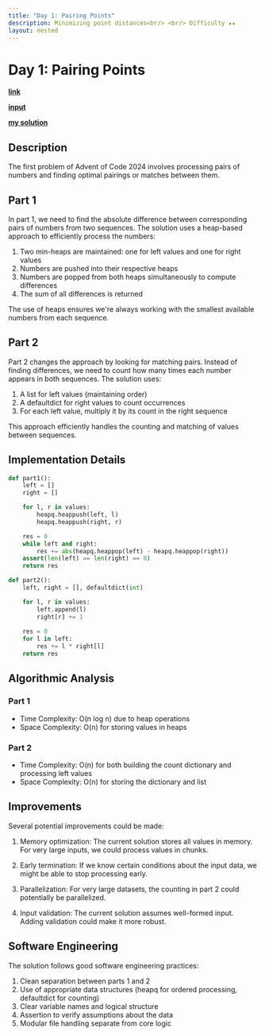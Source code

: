 ```yaml
---
title: "Day 1: Pairing Points"
description: Minimizing point distances<br/> <br/> Difficulty ★★
layout: nested
---
```


# Day 1: Pairing Points

[**link**](https://adventofcode.com/2024/day/1)

[**input**](https://github.com/olisheldon/aoc24/blob/main/data/day1.txt)

[**my solution**](https://github.com/olisheldon/aoc24/blob/main/python/day1.py)

## Description

The first problem of Advent of Code 2024 involves processing pairs of numbers and finding optimal pairings or matches between them.

## Part 1

In part 1, we need to find the absolute difference between corresponding pairs of numbers from two sequences. The solution uses a heap-based approach to efficiently process the numbers:

1. Two min-heaps are maintained: one for left values and one for right values
2. Numbers are pushed into their respective heaps
3. Numbers are popped from both heaps simultaneously to compute differences
4. The sum of all differences is returned

The use of heaps ensures we're always working with the smallest available numbers from each sequence.

## Part 2

Part 2 changes the approach by looking for matching pairs. Instead of finding differences, we need to count how many times each number appears in both sequences. The solution uses:

1. A list for left values (maintaining order)
2. A defaultdict for right values to count occurrences
3. For each left value, multiply it by its count in the right sequence

This approach efficiently handles the counting and matching of values between sequences.

## Implementation Details

```python
def part1():
    left = []
    right = []

    for l, r in values:
        heapq.heappush(left, l)
        heapq.heappush(right, r)

    res = 0
    while left and right:
        res += abs(heapq.heappop(left) - heapq.heappop(right))
    assert(len(left) == len(right) == 0)
    return res

def part2():
    left, right = [], defaultdict(int)

    for l, r in values:
        left.append(l)
        right[r] += 1
    
    res = 0
    for l in left:
        res += l * right[l]
    return res
```

## Algorithmic Analysis

### Part 1
- Time Complexity: O(n log n) due to heap operations
- Space Complexity: O(n) for storing values in heaps

### Part 2
- Time Complexity: O(n) for both building the count dictionary and processing left values
- Space Complexity: O(n) for storing the dictionary and list

## Improvements

Several potential improvements could be made:

1. Memory optimization: The current solution stores all values in memory. For very large inputs, we could process values in chunks.

2. Early termination: If we know certain conditions about the input data, we might be able to stop processing early.

3. Parallelization: For very large datasets, the counting in part 2 could potentially be parallelized.

4. Input validation: The current solution assumes well-formed input. Adding validation could make it more robust.

## Software Engineering

The solution follows good software engineering practices:

1. Clean separation between parts 1 and 2
2. Use of appropriate data structures (heapq for ordered processing, defaultdict for counting)
3. Clear variable names and logical structure
4. Assertion to verify assumptions about the data
5. Modular file handling separate from core logic